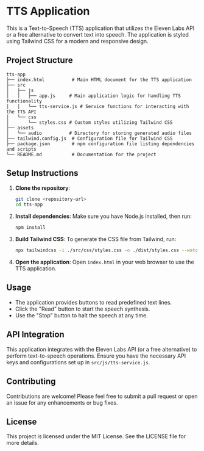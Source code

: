# TTS Application

This is a Text-to-Speech (TTS) application that utilizes the Eleven Labs API or a free alternative to convert text into speech. The application is styled using Tailwind CSS for a modern and responsive design.

## Project Structure

```
tts-app
├── index.html          # Main HTML document for the TTS application
├── src
│   ├── js
│   │   ├── app.js     # Main application logic for handling TTS functionality
│   │   └── tts-service.js # Service functions for interacting with the TTS API
│   └── css
│       └── styles.css # Custom styles utilizing Tailwind CSS
├── assets
│   └── audio          # Directory for storing generated audio files
├── tailwind.config.js  # Configuration file for Tailwind CSS
├── package.json        # npm configuration file listing dependencies and scripts
└── README.md           # Documentation for the project
```

## Setup Instructions

1. **Clone the repository**:
   ```bash
   git clone <repository-url>
   cd tts-app
   ```

2. **Install dependencies**:
   Make sure you have Node.js installed, then run:
   ```bash
   npm install
   ```

3. **Build Tailwind CSS**:
   To generate the CSS file from Tailwind, run:
   ```bash
   npx tailwindcss -i ./src/css/styles.css -o ./dist/styles.css --watch
   ```

4. **Open the application**:
   Open `index.html` in your web browser to use the TTS application.

## Usage

- The application provides buttons to read predefined text lines.
- Click the "Read" button to start the speech synthesis.
- Use the "Stop" button to halt the speech at any time.

## API Integration

This application integrates with the Eleven Labs API (or a free alternative) to perform text-to-speech operations. Ensure you have the necessary API keys and configurations set up in `src/js/tts-service.js`.

## Contributing

Contributions are welcome! Please feel free to submit a pull request or open an issue for any enhancements or bug fixes.

## License

This project is licensed under the MIT License. See the LICENSE file for more details.